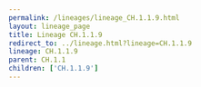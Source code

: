 ```yaml
---
permalink: /lineages/lineage_CH.1.1.9.html
layout: lineage_page
title: Lineage CH.1.1.9
redirect_to: ../lineage.html?lineage=CH.1.1.9
lineage: CH.1.1.9
parent: CH.1.1
children: ['CH.1.1.9']
---
```


